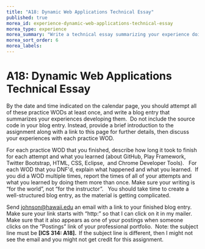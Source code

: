 ```yaml
---
title: "A18: Dynamic Web Applications Technical Essay"
published: true
morea_id: experience-dynamic-web-applications-technical-essay
morea_type: experience
morea_summary: "Write a technical essay summarizing your experience doing the dynamic web applications practice WODs."
morea_sort_order: 6
morea_labels:
---
```


# A18: Dynamic Web Applications Technical Essay

By the date and time indicated on the calendar page, you should attempt all of these practice WODs at least once, and write a blog entry that summarizes your experiences developing them.  Do not include the source code in your blog entry. Instead, provide a brief introduction to the assignment along with a link to this page for further details, then discuss your experiences with each practice WOD.

For each practice WOD that you finished, describe how long it took to finish for each attempt and what you learned (about GitHub, Play Framework, Twitter Bootstrap, HTML, CSS, Eclipse,  and Chrome Developer Tools).   For each WOD that you DNF'd, explain what happened and what you learned.  If you did a WOD multiple times, report the times of all of your attempts and what you learned by doing them more than once. Make sure your writing is “for the world”, not “for the instructor”.   You should take time to create a well-structured blog entry, as the material is getting complicated. <em>
</em>

Send johnson@hawaii.edu an email with a link to your finished blog entry. Make sure your link starts with “http:” so that I can click on it in my mailer. Make sure that it also appears as one of your postings when someone clicks on the “Postings” link of your professional portfolio.  Note: the subject line must be <strong>[ICS 314: A18].  </strong>If the subject line is different, then I might not see the email and you might not get credit for this assignment.


